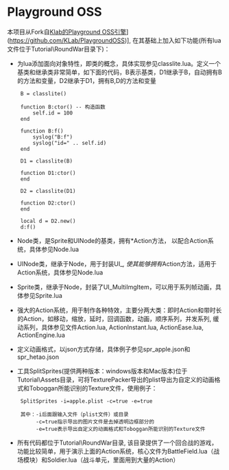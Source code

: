 # Playground OSS

本项目从Fork自[Klab的Playground OSS引擎](https://github.com/KLab/PlaygroundOSS "Klab的Playground OSS引擎")](https://github.com/KLab/PlaygroundOSS)], 在其基础上加入如下功能(所有lua文件位于Tutorial\RoundWar目录下)：

 * 为lua添加面向对象特性，即类的概念，具体实现参见classlite.lua。定义一个基类和继承类非常简单，如下面的代码，B表示基类，D1继承于B，自动拥有B的方法和变量，D2继承于D1，拥有B,D的方法和变量
 	
		B = classlite()
		
		function B:ctor() -- 构造函数
			self.id = 100
		end
	
		function B:f()
			syslog("B:f")
			syslog("id=" .. self.id)
		end
		
		D1 = classlite(B)
		
		function D1:ctor()
		end
	
		D2 = classlite(D1)
		
		function D2:ctor()
		end
	
		local d = D2.new()
		d:f()

 * Node类，是Sprite和UINode的基类，拥有*Action方法， 以配合Action系统，具体参见Node.lua
 
 * UINode类，继承于Node，用于封装UI_*, 使其能够拥有*Action方法，适用于Action系统，具体参见Node.lua
 
 * Sprite类，继承于Node，封装了UI_MultiImgItem，可以用于系列帧动画，具体参见Sprite.lua
 
 * 强大的Action系统，用于制作各种特效，主要分两大类：即时Action和带时长的Action，如移动，缩放，延时，回调函数，动画，顺序系列，并发系列, 缓动系列，具体参见文件Action.lua, ActionInstant.lua, ActionEase.lua, ActionEngine.lua
 
 * 定义动画格式，以json方式存储，具体例子参见spr_apple.json和spr_hetao.json
 
 * 工具SplitSprites(提供两种版本：windows版本和Mac版本)位于Tutorial\Assets目录，可将TexturePacker导出的plist导出为自定义的动画格式和Toboggan所能识别的Texture文件，使用例子：
 	
		SplitSprites -i=apple.plist -c=true -e=true
		
		其中：-i后面跟输入文件（plist文件）或目录
			 -c=true指示导出的图片文件是去掉透明边框部分的
			 -e=true表示导出自定义的动画格式和Toboggan所能识别的Texture文件
 
 * 所有代码都位于Tutorial\RoundWar目录, 该目录提供了一个回合战的游戏，功能比较简单，用于演示上面的Action系统，核心文件为BattleField.lua（战场模块）和Soldier.lua（战斗单元，里面用到大量的Action）

